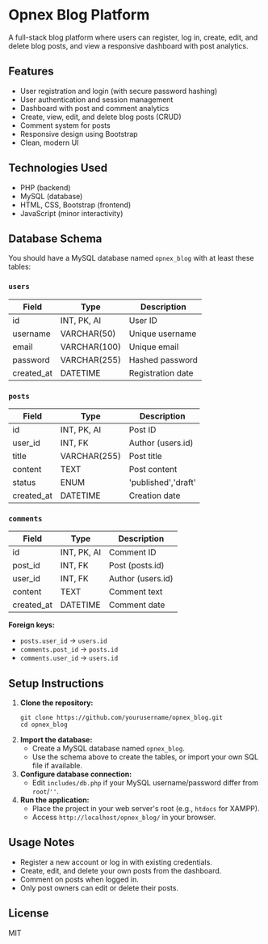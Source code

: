 # Opnex Blog Platform

A full-stack blog platform where users can register, log in, create, edit, and delete blog posts, and view a responsive dashboard with post analytics.

## Features
- User registration and login (with secure password hashing)
- User authentication and session management
- Dashboard with post and comment analytics
- Create, view, edit, and delete blog posts (CRUD)
- Comment system for posts
- Responsive design using Bootstrap
- Clean, modern UI

## Technologies Used
- PHP (backend)
- MySQL (database)
- HTML, CSS, Bootstrap (frontend)
- JavaScript (minor interactivity)

## Database Schema
You should have a MySQL database named `opnex_blog` with at least these tables:

### `users`
| Field      | Type         | Description         |
|------------|--------------|---------------------|
| id         | INT, PK, AI  | User ID             |
| username   | VARCHAR(50)  | Unique username     |
| email      | VARCHAR(100) | Unique email        |
| password   | VARCHAR(255) | Hashed password     |
| created_at | DATETIME     | Registration date   |

### `posts`
| Field      | Type         | Description         |
|------------|--------------|---------------------|
| id         | INT, PK, AI  | Post ID             |
| user_id    | INT, FK      | Author (users.id)   |
| title      | VARCHAR(255) | Post title          |
| content    | TEXT         | Post content        |
| status     | ENUM         | 'published','draft' |
| created_at | DATETIME     | Creation date       |

### `comments`
| Field      | Type         | Description         |
|------------|--------------|---------------------|
| id         | INT, PK, AI  | Comment ID          |
| post_id    | INT, FK      | Post (posts.id)     |
| user_id    | INT, FK      | Author (users.id)   |
| content    | TEXT         | Comment text        |
| created_at | DATETIME     | Comment date        |

**Foreign keys:**
- `posts.user_id` → `users.id`
- `comments.post_id` → `posts.id`
- `comments.user_id` → `users.id`

## Setup Instructions
1. **Clone the repository:**
   ```
   git clone https://github.com/yourusername/opnex_blog.git
   cd opnex_blog
   ```
2. **Import the database:**
   - Create a MySQL database named `opnex_blog`.
   - Use the schema above to create the tables, or import your own SQL file if available.
3. **Configure database connection:**
   - Edit `includes/db.php` if your MySQL username/password differ from `root`/`''`.
4. **Run the application:**
   - Place the project in your web server's root (e.g., `htdocs` for XAMPP).
   - Access `http://localhost/opnex_blog/` in your browser.

## Usage Notes
- Register a new account or log in with existing credentials.
- Create, edit, and delete your own posts from the dashboard.
- Comment on posts when logged in.
- Only post owners can edit or delete their posts.

## License
MIT

